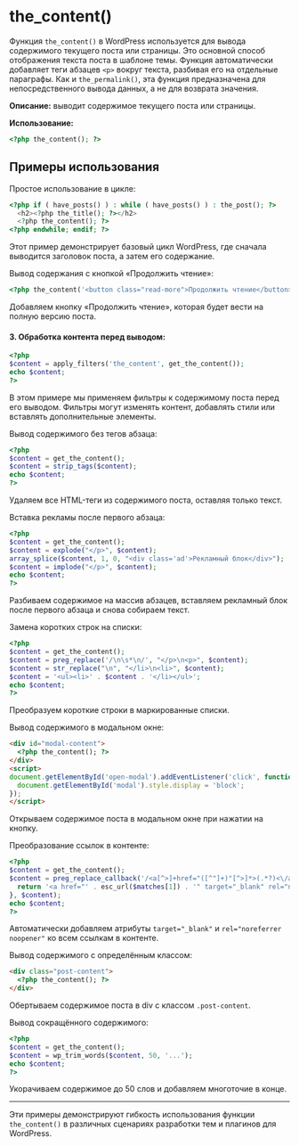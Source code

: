 # the_content()
Функция `the_content()` в WordPress используется для вывода содержимого текущего поста или страницы. Это основной способ отображения текста поста в шаблоне темы. Функция автоматически добавляет теги абзацев `<p>` вокруг текста, разбивая его на отдельные параграфы. Как и `the_permalink()`, эта функция предназначена для непосредственного вывода данных, а не для возврата значения.

**Описание:** выводит содержимое текущего поста или страницы.

**Использование:**
```php
<?php the_content(); ?>
```

## Примеры использования

Простое использование в цикле:
```php
<?php if ( have_posts() ) : while ( have_posts() ) : the_post(); ?>
  <h2><?php the_title(); ?></h2>
  <?php the_content(); ?>
<?php endwhile; endif; ?>
```
Этот пример демонстрирует базовый цикл WordPress, где сначала выводится заголовок поста, а затем его содержание.

Вывод содержания с кнопкой «Продолжить чтение»:
```php
<?php the_content('<button class="read-more">Продолжить чтение</button>'); ?>
```
Добавляем кнопку «Продолжить чтение», которая будет вести на полную версию поста.

#### 3. Обработка контента перед выводом:
```php
<?php
$content = apply_filters('the_content', get_the_content());
echo $content;
?>
```
В этом примере мы применяем фильтры к содержимому поста перед его выводом. Фильтры могут изменять контент, добавлять стили или вставлять дополнительные элементы.

Вывод содержимого без тегов абзаца:
```php
<?php
$content = get_the_content();
$content = strip_tags($content);
echo $content;
?>
```
Удаляем все HTML-теги из содержимого поста, оставляя только текст.

Вставка рекламы после первого абзаца:
```php
<?php
$content = get_the_content();
$content = explode("</p>", $content);
array_splice($content, 1, 0, "<div class='ad'>Рекламный блок</div>");
$content = implode("</p>", $content);
echo $content;
?>
```
Разбиваем содержимое на массив абзацев, вставляем рекламный блок после первого абзаца и снова собираем текст.

Замена коротких строк на списки:
```php
<?php
$content = get_the_content();
$content = preg_replace('/\n\s*\n/', "</p>\n<p>", $content);
$content = str_replace("\n", "</li>\n<li>", $content);
$content = '<ul><li>' . $content . '</li></ul>';
echo $content;
?>
```
Преобразуем короткие строки в маркированные списки.

Вывод содержимого в модальном окне:
```html
<div id="modal-content">
  <?php the_content(); ?>
</div>
<script>
document.getElementById('open-modal').addEventListener('click', function() {
  document.getElementById('modal').style.display = 'block';
});
</script>
```
Открываем содержимое поста в модальном окне при нажатии на кнопку.

Преобразование ссылок в контенте:
```php
<?php
$content = get_the_content();
$content = preg_replace_callback('/<a[^>]+href="([^"]+)"[^>]*>(.*?)<\/a>/i', function($matches) {
  return '<a href="' . esc_url($matches[1]) . '" target="_blank" rel="noreferrer noopener">' . $matches[2] . '</a>';
}, $content);
echo $content;
?>
```
Автоматически добавляем атрибуты `target="_blank"` и `rel="noreferrer noopener"` ко всем ссылкам в контенте.

Вывод содержимого с определённым классом:
```html
<div class="post-content">
  <?php the_content(); ?>
</div>
```
Обертываем содержимое поста в div с классом `.post-content`.

Вывод сокращённого содержимого:
```php
<?php
$content = get_the_content();
$content = wp_trim_words($content, 50, '...');
echo $content;
?>
```
Укорачиваем содержимое до 50 слов и добавляем многоточие в конце.

---

Эти примеры демонстрируют гибкость использования функции `the_content()` в различных сценариях разработки тем и плагинов для WordPress.
